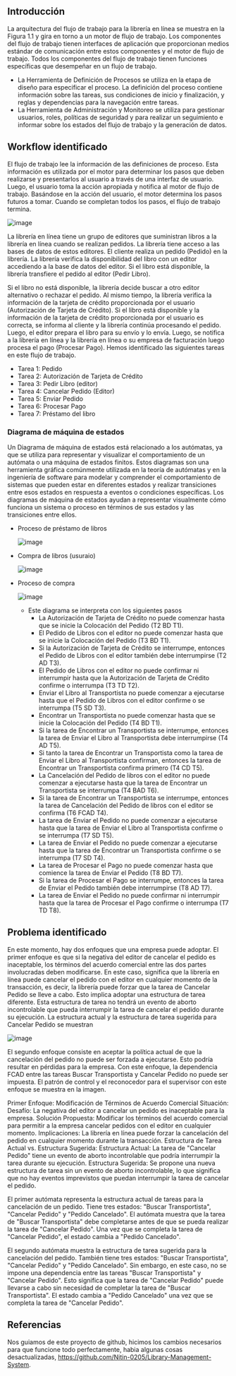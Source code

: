 ## Introducción

La arquitectura del flujo de trabajo para la librería en línea se muestra en la Figura 1.1 y gira en torno a un motor de flujo de trabajo. Los componentes del flujo de trabajo tienen interfaces de aplicación que proporcionan medios estándar de comunicación entre estos componentes y el motor de flujo de trabajo. Todos los componentes del flujo de trabajo tienen funciones específicas que desempeñar en un flujo de trabajo.

- La Herramienta de Definición de Procesos se utiliza en la etapa de diseño para especificar el proceso. La definición del proceso contiene información sobre las tareas, sus condiciones de inicio y finalización, y reglas y dependencias para la navegación entre tareas.
- La Herramienta de Administración y Monitoreo se utiliza para gestionar usuarios, roles, políticas de seguridad y para realizar un seguimiento e informar sobre los estados del flujo de trabajo y la generación de datos.

## Workflow identificado

El flujo de trabajo lee la información de las definiciones de proceso. Esta información es utilizada por el motor para determinar los pasos que deben realizarse y presentarlos al usuario a través de una interfaz de usuario. Luego, el usuario toma la acción apropiada y notifica al motor de flujo de trabajo. Basándose en la acción del usuario, el motor determina los pasos futuros a tomar. Cuando se completan todos los pasos, el flujo de trabajo termina.

![image](https://github.com/ariadna75m/ProyectoFinal_TDC/assets/83561363/7cd53f8d-db4d-4ab1-87c2-2dbf13a7f7ed)

La librería en línea tiene un grupo de editores que suministran libros a la librería en línea cuando se realizan pedidos. La librería tiene acceso a las bases de datos de estos editores. El cliente realiza un pedido (Pedido) en la librería. La librería verifica la disponibilidad del libro con un editor accediendo a la base de datos del editor. Si el libro está disponible, la librería transfiere el pedido al editor (Pedir Libro). 

Si el libro no está disponible, la librería decide buscar a otro editor alternativo o rechazar el pedido. Al mismo tiempo, la librería verifica la información de la tarjeta de crédito proporcionada por el usuario (Autorización de Tarjeta de Crédito). Si el libro está disponible y la información de la tarjeta de crédito proporcionada por el usuario es correcta, se informa al cliente y la librería continúa procesando el pedido. Luego, el editor prepara el libro para su envío y lo envía. Luego, se notifica a la librería en línea y la librería en línea o su empresa de facturación luego procesa el pago (Procesar Pago). Hemos identificado las siguientes tareas en este flujo de trabajo.

- Tarea 1: Pedido
- Tarea 2: Autorización de Tarjeta de Crédito
- Tarea 3: Pedir Libro (editor)
- Tarea 4: Cancelar Pedido (Editor)
- Tarea 5: Enviar Pedido
- Tarea 6: Procesar Pago
- Tarea 7: Préstamo del libro

### Diagrama de máquina de estados

Un Diagrama de máquina de estados está relacionado a los autómatas, ya que se utiliza para representar y visualizar el comportamiento de un autómata o una máquina de estados finitos. Estos diagramas son una herramienta gráfica comúnmente utilizada en la teoría de autómatas y en la ingeniería de software para modelar y comprender el comportamiento de sistemas que pueden estar en diferentes estados y realizar transiciones entre esos estados en respuesta a eventos o condiciones específicas. Los diagramas de máquina de estados ayudan a representar visualmente cómo funciona un sistema o proceso en términos de sus estados y las transiciones entre ellos.

- Proceso de préstamo de libros
  
  ![image](https://github.com/ariadna75m/ProyectoFinal_TDC/assets/83561363/9ad803c9-9eb4-4b77-8e00-a2359527c003)

- Compra de libros (usuraio)

  ![image](https://github.com/ariadna75m/ProyectoFinal_TDC/assets/83561363/c211284b-deee-4872-a8ce-282c4198ed20)

- Proceso de compra

  ![image](https://github.com/ariadna75m/ProyectoFinal_TDC/assets/83561363/e033d1da-5fb3-4aa6-9daa-40b285473239)

    - Este diagrama se interpreta con los siguientes pasos
      - La Autorización de Tarjeta de Crédito no puede comenzar hasta que se inicie la Colocación del Pedido (T2 BD T1).
      - El Pedido de Libros con el editor no puede comenzar hasta que se inicie la Colocación del Pedido (T3 BD T1).
      - Si la Autorización de Tarjeta de Crédito se interrumpe, entonces el Pedido de Libros con el editor también debe interrumpirse (T2 AD T3).
      - El Pedido de Libros con el editor no puede confirmar ni interrumpir hasta que la Autorización de Tarjeta de Crédito confirme o interrumpa (T3 TD T2).
      - Enviar el Libro al Transportista no puede comenzar a ejecutarse hasta que el Pedido de Libros con el editor confirme o se interrumpa (T5 SD T3).
      - Encontrar un Transportista no puede comenzar hasta que se inicie la Colocación del Pedido (T4 BD T1).
      - Si la tarea de Encontrar un Transportista se interrumpe, entonces la tarea de Enviar el Libro al Transportista debe interrumpirse (T4 AD T5).
      - Si tanto la tarea de Encontrar un Transportista como la tarea de Enviar el Libro al Transportista confirman, entonces la tarea de Encontrar un Transportista confirma primero (T4 CD T5).
      - La Cancelación del Pedido de libros con el editor no puede comenzar a ejecutarse hasta que la tarea de Encontrar un Transportista se interrumpa (T4 BAD T6).
      - Si la tarea de Encontrar un Transportista se interrumpe, entonces la tarea de Cancelación del Pedido de libros con el editor se confirma (T6 FCAD T4).
      - La tarea de Enviar el Pedido no puede comenzar a ejecutarse hasta que la tarea de Enviar el Libro al Transportista confirme o se interrumpa (T7 SD T5).
      - La tarea de Enviar el Pedido no puede comenzar a ejecutarse hasta que la tarea de Encontrar un Transportista confirme o se interrumpa (T7 SD T4).
      - La tarea de Procesar el Pago no puede comenzar hasta que comience la tarea de Enviar el Pedido (T8 BD T7).
      - Si la tarea de Procesar el Pago se interrumpe, entonces la tarea de Enviar el Pedido también debe interrumpirse (T8 AD T7).
      - La tarea de Enviar el Pedido no puede confirmar ni interrumpir hasta que la tarea de Procesar el Pago confirme o interrumpa (T7 TD T8).

## Problema identificado

En este momento, hay dos enfoques que una empresa puede adoptar. El primer enfoque es que si la negativa del editor de cancelar el pedido es inaceptable, los términos del acuerdo comercial entre las dos partes involucradas deben modificarse. En este caso, significa que la librería en línea puede cancelar el pedido con el editor en cualquier momento de la transacción, es decir, la librería puede forzar que la tarea de Cancelar Pedido se lleve a cabo. Esto implica adoptar una estructura de tarea diferente. Esta estructura de tarea no tendrá un evento de aborto incontrolable que pueda interrumpir la tarea de cancelar el pedido durante su ejecución. La estructura actual y la estructura de tarea sugerida para Cancelar Pedido se muestran 

![image](https://github.com/ariadna75m/ProyectoFinal_TDC/assets/83561363/4486eaf6-c464-40e0-92f6-9d5941b93bf9)

El segundo enfoque consiste en aceptar la política actual de que la cancelación del pedido no puede ser forzada a ejecutarse. Esto podría resultar en pérdidas para la empresa. Con este enfoque, la dependencia FCAD entre las tareas Buscar Transportista y Cancelar Pedido no puede ser impuesta. El patrón de control y el reconocedor para el supervisor con este enfoque se muestra en la imagen.

Primer Enfoque: Modificación de Términos de Acuerdo Comercial
Situación:
Desafío: La negativa del editor a cancelar un pedido es inaceptable para la empresa.
Solución Propuesta: Modificar los términos del acuerdo comercial para permitir a la empresa cancelar pedidos con el editor en cualquier momento.
Implicaciones:
La librería en línea puede forzar la cancelación del pedido en cualquier momento durante la transacción.
Estructura de Tarea Actual vs. Estructura Sugerida:
Estructura Actual: La tarea de "Cancelar Pedido" tiene un evento de aborto incontrolable que podría interrumpir la tarea durante su ejecución.
Estructura Sugerida: Se propone una nueva estructura de tarea sin un evento de aborto incontrolable, lo que significa que no hay eventos imprevistos que puedan interrumpir la tarea de cancelar el pedido.

El primer autómata representa la estructura actual de tareas para la cancelación de un pedido. Tiene tres estados: "Buscar Transportista", "Cancelar Pedido" y "Pedido Cancelado". El autómata muestra que la tarea de "Buscar Transportista" debe completarse antes de que se pueda realizar la tarea de "Cancelar Pedido". Una vez que se completa la tarea de "Cancelar Pedido", el estado cambia a "Pedido Cancelado".

El segundo autómata muestra la estructura de tarea sugerida para la cancelación del pedido. También tiene tres estados: "Buscar Transportista", "Cancelar Pedido" y "Pedido Cancelado". Sin embargo, en este caso, no se impone una dependencia entre las tareas "Buscar Transportista" y "Cancelar Pedido". Esto significa que la tarea de "Cancelar Pedido" puede llevarse a cabo sin necesidad de completar la tarea de "Buscar Transportista". El estado cambia a "Pedido Cancelado" una vez que se completa la tarea de "Cancelar Pedido".

## Referencias
Nos guiamos de este proyecto de github, hicimos los cambios necesarios para que funcione todo perfectamente, habia algunas cosas desactualizadas, https://github.com/Nitin-0205/Library-Management-System.
